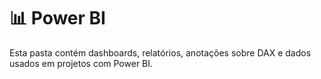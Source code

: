 # 📊 Power BI
Esta pasta contém dashboards, relatórios, anotações sobre DAX e dados usados em projetos com Power BI.